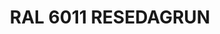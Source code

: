 ---
layout: product
title: "RAL 6011 RESEDAGRUN"
price: "300" 
desc: "Akrilna boja 17mL"
img_path: "/assets/img/A.MIG-0003.webp"
brand: "AMMO"
available: false
special_offer: false
new: false
soon: false
cat: "020000"
subcat: "020100"
subsubcat: "020101"
sifra: "A.MIG-0003"
popular: false
spec: false
---